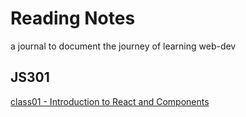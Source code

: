 # Reading Notes

a journal to document the journey of learning web-dev

## JS301

[class01 - Introduction to React and Components](./301/class01.md)
